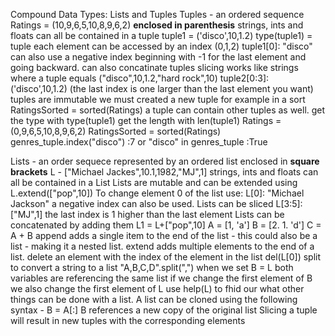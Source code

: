 Compound Data Types: Lists and Tuples
Tuples - an ordered sequence    Ratings = (10,9,6,5,10,8,9,6,2) **enclosed in parenthesis**
  strings, ints and floats can all be contained in a tuple   tuple1 = ('disco',10,1.2)
  type(tuple1) = tuple
  each element can be accessed by an index (0,1,2) 
  tuple1[0]: "disco"
  can also use a negative index beginning with -1 for the last element and going backward. 
  can also concatinate tuples
  slicing works like strings where a tuple equals ("disco",10,1.2,"hard rock",10)
    tuple2[0:3]:  ('disco',10,1.2)
    (the last index is one larger than the last element you want)
  tuples are immutable
  we must created a new tuple for example in a sort RatingsSorted = sorted(Ratings)
  a tuple can contain other tuples as well. 
  get the type with   type(tuple1)
  get the length with len(tuple1)
  Ratings = (0,9,6,5,10,8,9,6,2)
  RatingsSorted = sorted(Ratings)
  genres_tuple.index("disco")    :7
  or "disco" in genres_tuple   :True

Lists - an order sequece represented by an ordered list enclosed in **square brackets** 
  L - ["Michael Jackes",10.1,1982,"MJ",1]
   strings, ints and floats can all be contained in a List
   Lists are mutable and can be extended using L.extend(["pop",10])
   To change element 0 of the list use:  L[0]: "Michael Jackson"
   a negative index can also be used. 
   Lists can be sliced  L[3:5]: ["MJ",1]    the last index is 1 higher than the last element 
   Lists can be concatenated by adding them L1 = L+["pop",10]
    A = [1, 'a']
    B = [2. 1. 'd']
    C = A + B
   append adds a single item to the end of the list - this could also be a list - making it a nested list.
   extend adds multiple elements to the end of a list.
   delete an element with the index of the element in the list     del(L[0])
   split to convert a string to a list "A,B,C,D".split(",")
   when we set B = L both variables are referencing the same list 
      if we change the first element of B we also change the first element of L
   use help(L)  to fhid our what other things can be done with a list.
   A list can be cloned using the following syntax  -   B = A[:]
      B references a new copy of the original list
  Slicing a tuple will result in new tuples with the corresponding elements
  
  
